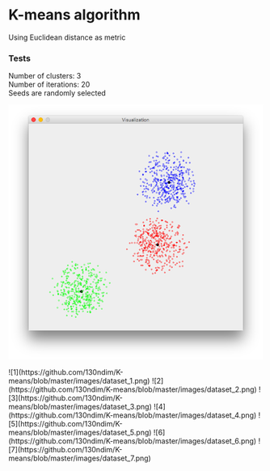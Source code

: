 # K-means algorithm
Using Euclidean distance as metric
### Tests
Number of clusters: 3  
Number of iterations: 20  
Seeds are randomly selected  
<p align="center">
  <img src="https://github.com/130ndim/K-means/blob/master/images/dataset_1.png">
</p>
![1](https://github.com/130ndim/K-means/blob/master/images/dataset_1.png)  
![2](https://github.com/130ndim/K-means/blob/master/images/dataset_2.png)  
![3](https://github.com/130ndim/K-means/blob/master/images/dataset_3.png)  
![4](https://github.com/130ndim/K-means/blob/master/images/dataset_4.png)  
![5](https://github.com/130ndim/K-means/blob/master/images/dataset_5.png)  
![6](https://github.com/130ndim/K-means/blob/master/images/dataset_6.png)  
![7](https://github.com/130ndim/K-means/blob/master/images/dataset_7.png)  
